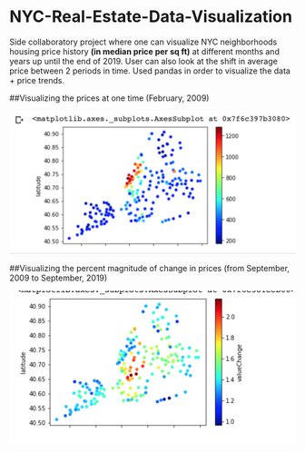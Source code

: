 # NYC-Real-Estate-Data-Visualization
Side collaboratory project where one can visualize NYC neighborhoods housing price history **(in median price per sq ft)** at different months and years up until the end of 2019.
User can also look at the shift in average price between 2 periods in time.
Used pandas in order to visualize the data + price trends.

##Visualizing the prices at one time (February, 2009)

![Visualization 1](https://github.com/19neloyk/NYC-Real-Estate-Data-Visualization/blob/main/Screen%20Shot%202021-01-01%20at%201.28.23%20AM.png)

##Visualizing the percent magnitude of change in prices (from September, 2009 to September, 2019)

![Visualization 2](https://github.com/19neloyk/NYC-Real-Estate-Data-Visualization/blob/main/Screen%20Shot%202021-01-01%20at%201.28.34%20AM.png)
